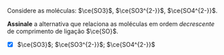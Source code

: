 Considere as moléculas: $\ce{SO3}$, $\ce{SO3^{2-}}$, $\ce{SO4^{2-}}$.

**Assinale** a alternativa que relaciona as moléculas em ordem *decrescente* de comprimento de ligação $\ce{SO}$.

- [x] $\ce{SO3}$; $\ce{SO3^{2-}}$; $\ce{SO4^{2-}}$
